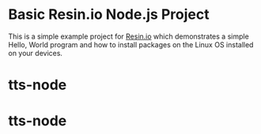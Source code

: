 # Basic Resin.io Node.js Project

This is a simple example project for [Resin.io](http://resin.io) which demonstrates a simple Hello, World program and how to install packages on the Linux OS installed on your devices.
# tts-node
# tts-node
